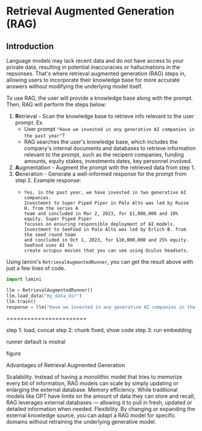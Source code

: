 # Retrieval Augmented Generation (RAG)

## Introduction

Language models may lack recent data and do not have access to your
private data, resulting in potential inaccuracies or hallucinations in the
repsonses.
That's where retrieval augmented generation (RAG) steps in, allowing users to
incorporate their knowledge base for more accurate answers without modifying the
underlying model itself.

To use RAG, the user will provide a knowledge base along with the prompt.
Then, RAG will perform the steps below:
1. **R**etrieval - Scan the knowledge base to retrieve info relevant to the user prompt. Ex.
   - User prompt `"Have we invested in any generative AI companies in the past year"`?
   - RAG searches the user's knowledge base, which includes the company's internal documents and databases to retrieve information relevant to the prompt, such as the recipent companies, funding amounts, equity stakes, investments dates, key personnel involved.
2. **A**ugmentation - Augment the prompt with the retrieved data from step 1.
3. **G**eneration - Generate a well-informed response for the prompt from step 2. Example response:
   - ```
     Yes, in the past year, we have invested in two generative AI companies.
     Investment to Super Piped Piper in Palo Alto was led by Russe H. from the series A
     team and concluded in Mar 2, 2023, for $1,000,000 and 10% equity. Super Piped Piper
     focuses on ensuring responsible deployment of AI models.
     Investment to SeeFood in Palo Alto was led by Erlich B. from the seed round team
     and concluded in Oct 1, 2023, for $10,000,000 and 25% equity. SeeFood uses AI to
     create octupus movies that you can see using Oculus headsets.
     ```

Using lamini's `RetrievalAugmentedRunner`, you can get the result above with just
a few lines of code.

```python
import lamini

llm = RetrievalAugmentedRunner()
llm.load_data("my_data_dir")
llm.train()
response = llm("Have we invested in any generative AI companies in the past year?")
```

=======================

step 1: load, concat
step 2: chunk fixed, show code
step 3: run embedding

runner default is mistral

figure


Advantages of Retrieval Augmented Generation

Scalability. Instead of having a monolithic model that tries to memorize every bit of information, RAG models can scale by simply updating or enlarging the external database.
Memory efficiency. While traditional models like GPT have limits on the amount of data they can store and recall, RAG leverages external databases — allowing it to pull in fresh, updated or detailed information when needed.
Flexibility. By changing or expanding the external knowledge source, you can adapt a RAG model for specific domains without retraining the underlying generative model.

